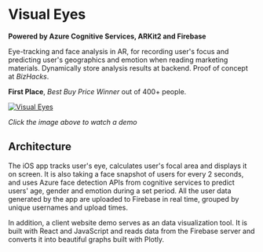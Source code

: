 # Visual Eyes

**Powered by Azure Cognitive Services, ARKit2 and Firebase**

Eye-tracking and face analysis in AR, for recording user's focus and predicting user's geographics and emotion when reading marketing materials. Dynamically store analysis results at backend. Proof of concept at _BizHacks_. 

**First Place**, *Best Buy Price Winner* out of 400+ people.

[![Visual Eyes](https://img.youtube.com/vi/dHPioO0KVxE/0.jpg)](https://www.youtube.com/watch?v=dHPioO0KVxE)

*Click the image above to watch a demo*

## Architecture

<!--![Architecture](https://github.com/dandua98/MSNewsAR/blob/master/common/images/architecture.jpg)-->
<!---->
<!--*Architecture diagram drawn by [Mai Matsuhisa](https://github.com/MAIMAI728)*-->

The iOS app tracks user's eye, calculates user's focal area and displays it on screen. It is also taking a face snapshot of users for every 2 seconds, and uses Azure face detection APIs from
cognitive services to predict users' age, gender and emotion during a set period. All the user data generated by the app are  uploaded to Firebase in real time, grouped by unique usernames and upload times.

In addition, a client website demo serves as an data visualization tool. It is built with React and JavaScript and reads data from the Firebase server and converts it into beautiful graphs built with Plotly.

